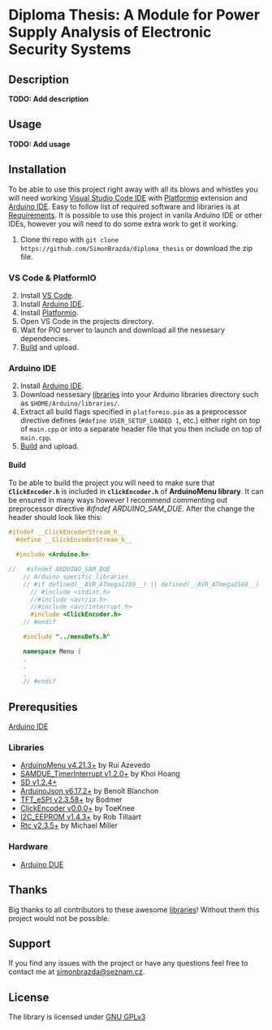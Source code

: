 # Diploma Thesis: A Module for Power Supply Analysis of Electronic Security Systems

## Description
**TODO: Add description**

## Usage
**TODO: Add usage**

## Installation
To be able to use this project right away with all its blows and whistles you will need working [Visual Studio Code IDE](https://code.visualstudio.com/) with [Platformio](https://platformio.org/) extension and [Arduino IDE](https://www.arduino.cc/en/software). Easy to follow list of required software and libraries is at [Requirements](#requirements). It is possible to use this project in vanila Arduino IDE or other IDEs, however you will need to do some extra work to get it working.

1. Clone thi repo with `git clone https://github.com/SimonBrazda/diploma_thesis` or download the zip file.

### VS Code & PlatformIO
2. Install [VS Code](https://code.visualstudio.com/Download).
3. Install [Arduino IDE](https://www.arduino.cc/en/software).
4. Install [Platformio](https://platformio.org/platformio-ide).
5. Open VS Code in the projects directory.
6. Wait for PIO server to launch and download all the nessesary dependencies.
7. [Build](#build) and upload.

### Arduino IDE
2. Install [Arduino IDE](https://www.arduino.cc/en/software).
3. Download nessesary [libraries](#libraries) into your Arduino libraries directory such as `$HOME/Arduino/libraries/`.
4. Extract all build flags specified in `platformio.pio` as a preprocessor directive defines (`#define USER_SETUP_LOADED 1`, etc.) either right on top of `main.cpp` or into a separate header file that you then include on top of `main.cpp`.
5. [Build](#build) and upload.

#### Build
To be able to build the project you will need to make sure that **`ClickEncoder.h`** is included in **`clickEncoder.h`** of **ArduinoMenu library**. It can be ensured in many ways however I recommend commenting out preprocessor directive _#ifndef ARDUINO_SAM_DUE_. After the change the header should look like this:
```cpp
#ifndef __ClickEncoderStream_h__
  #define __ClickEncoderStream_h__

  #include <Arduino.h>

//   #ifndef ARDUINO_SAM_DUE
    // Arduino specific libraries
    // #if defined(__AVR_ATmega1280__) || defined(__AVR_ATmega2560__) || defined(__AVR_ATmega328P__)
      // #include <stdint.h>
      //#include <avr/io.h>
      //#include <avr/interrupt.h>
      #include <ClickEncoder.h>
    // #endif

    #include "../menuDefs.h"

    namespace Menu {
    .
    .
    .
    // #endif
```
## Prerequsities
[Arduino IDE](https://www.arduino.cc/en/software)

### Libraries
* [ArduinoMenu v4.21.3+](https://github.com/neu-rah/ArduinoMenu) by Rui Azevedo
* [SAMDUE_TimerInterrupt v1.2.0+](https://github.com/khoih-prog/SAMDUE_TimerInterrupt) by Khoi Hoang
* [SD v1.2.4+](https://github.com/arduino-libraries/SD)
* [ArduinoJson v6.17.2+](https://github.com/bblanchon/ArduinoJson) by Benoît Blanchon
* [TFT_eSPI v2.3.58+](https://github.com/Bodmer/TFT_eSPI) by Bodmer
* [ClickEncoder v0.0.0+](https://github.com/0xPIT/encoder/blob/master/ClickEncoder.h) by ToeKnee
* [I2C_EEPROM v1.4.3+](https://github.com/RobTillaart/I2C_EEPROM) by Rob Tillaart
* [Rtc v2.3.5+](https://github.com/Makuna/Rtc) by Michael Miller

### Hardware
* [Arduino DUE](https://www.arduino.cc/en/Guide/ArduinoDue)

## Thanks
Big thanks to all contributors to these awesome [libraries](#libraries)! Without them this project would not be possible.

## Support
If you find any issues with the project or have any questions feel free to contact me at [simonbrazda@seznam.cz](mailto:simonbrazda@seznam.cz).

## License
The library is licensed under [GNU GPLv3](https://www.gnu.org/licenses/gpl-3.0.en.html)